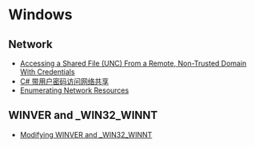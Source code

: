 # Windows

## Network
* [Accessing a Shared File (UNC) From a Remote, Non-Trusted Domain With Credentials](https://stackoverflow.com/questions/659013/accessing-a-shared-file-unc-from-a-remote-non-trusted-domain-with-credentials)
* [C# 带用户密码访问网络共享](https://www.cnblogs.com/eagle-chan/p/4246001.html)
* [Enumerating Network Resources](https://docs.microsoft.com/zh-cn/windows/desktop/WNet/enumerating-network-resources)

## WINVER and _WIN32_WINNT
* [Modifying WINVER and _WIN32_WINNT](https://msdn.microsoft.com/en-us/library/6sehtctf.aspx)
